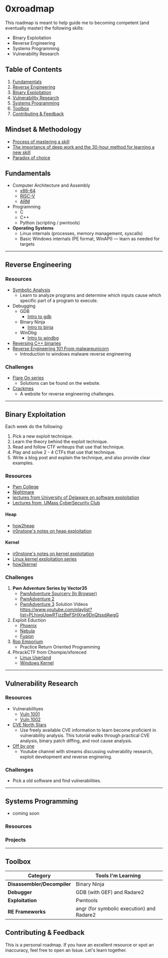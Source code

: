 # 0xroadmap

This roadmap is meant to help guide me to becoming competent (and eventually master) the following skills:
- Binary Exploitation
- Reverse Engineering
- Systems Programming
- Vulnerability Research

## Table of Contents

1. [Fundamentals](#fundamentals)
2. [Reverse Engineering](#reverse-engineering)
3. [Binary Exploitation](#binary-exploitation)
4. [Vulnerability Research](#vulnerability-research)
5. [Systems Programming](#systems-programming)
6. [Toolbox](#toolbox)
7. [Contributing & Feedback](#contributing--feedback)

## Mindset  & Methodology

- [Process of mastering a skill](https://azeria-labs.com/the-process-of-mastering-a-skill/)
- [The importance of deep work and the 30-hour method for learning a new skill](https://azeria-labs.com/the-importance-of-deep-work-the-30-hour-method-for-learning-a-new-skill/)
- [Paradox of choice](https://azeria-labs.com/paradox-of-choice/)
## Fundamentals

- Computer Architecture and Assembly
	- [x86-64](https://p.ost2.fyi/courses/course-v1:OpenSecurityTraining2+Arch1001_x86-64_Asm+2021_v1/about)
	- [RISC-V](https://p.ost2.fyi/courses/course-v1:OpenSecurityTraining2+Arch1005_IntroRISCV+2024_v1/about)
	- [ARM](https://azeria-labs.com/writing-arm-assembly-part-1/)
- Programming
	- C
	- C++
	- Python (scripting / pwntools)
- **Operating Systems**
	 - Linux internals (processes, memory management, syscalls)  
	- Basic Windows internals (PE format, WinAPI) — learn as needed for targets
---
## Reverse Engineering

### Resources
- [Symbolic Analysis](https://p.ost2.fyi/courses/course-v1:OpenSecurityTraining2+RE3201_symexec+2021_V1/about)
	- Learn to analyze programs and determine which inputs cause which specific part of a program to execute.
- Debugging
	- GDB
		- [Intro to gdb](https://p.ost2.fyi/courses/course-v1:OpenSecurityTraining2+Dbg1012_IntroGDB+2024_v1/about)
	- Binary Ninja
		- [Intro to binja](https://p.ost2.fyi/courses/course-v1:OpenSecurityTraining2+Dbg1103_Intro_Binja+2025_v1/about)
	- WinDbg
		- [Intro to windbg](https://p.ost2.fyi/courses/course-v1:OpenSecurityTraining2+Dbg1011_WinDbg1+2024_v1/about)
- [Reversing C++ binaries](https://p.ost2.fyi/courses/course-v1:OpenSecurityTraining2+RE3011_re_cpp+2022_v1/about)
- [Reverse Engineering 101 From malwareunicorn](https://malwareunicorn.org/workshops/re101.html#0) 
	- Introduction to windows malware reverse engineering
	

### Challenges

-  [Flare On series](https://flare-on.com/)
	- Solutions can be found on the website.
-  [Crackmes](https://crackmes.one/)
	- A website for reverse engineering challenges.

---
## Binary Exploitation

Each week do the following:
1. Pick a new exploit technique.
2. Learn the theory behind the exploit technique.
3. Read and follow CTF writeups that use that technique.
4. Play and solve 2 - 4 CTFs that use that technique.
5. Write a blog post and explain the technique, and also provide clear examples.
### Resources

- [Pwn College](https://pwn.college/)
- [Nightmare](https://guyinatuxedo.github.io/)
- [lectures from University of Delaware on software exploitation](https://capture.udel.edu/channel/Sec%2BSoft%2B2022%2B%2528x86%2BExploitation%2529/246660612)
- [Lectures from  UMass CyberSecurity Club](https://pwn.umasscybersec.org/index.html)

#### Heap

- [how2heap](https://github.com/shellphish/how2heap)
- [ir0nstone's notes on heap exploitation](https://ir0nstone.gitbook.io/notes/binexp/heap)
#### Kernel

- [ir0nstone's notes on kernel exploitation]()
- [Linux kernel exploitation series](https://r1ru.github.io/categories/linux-kernel-exploitation/)
- [how2kernel](https://github.com/R3x/How2Kernel)
### Challenges

1. **Pwn Adventure Series by Vector35**
	- [PwnAdventure Sourcery (In Browser)](https://sourcery.pwnadventure.com/)
	- [PwnAdventure 2](http://ghostintheshellcode.com/#pwnadventure2)
	- [PwnAdventure 3](http://pwnadventure.com/)
	Solution Videos  
	https://www.youtube.com/playlist?list=PLhixgUqwRTjzzBeFSHXrw9DnQtssdAwgG
2. Exploit Eduction
	- [Phoenix](https://exploit.education/phoenix/)
	- [Nebula](https://exploit.education/nebula/)
	- [Fusion](https://exploit.education/nebula/)
3. [Rop Emporium](https://ropemporium.com/)  
	- Practice Return Oriented Programming
4. PhrackCTF from Chompie/xforeced
	- [Linux Userland](https://github.com/xforcered/PhrackCTF/tree/master/linux_userland)
	- [Windows Kernel](https://github.com/xforcered/PhrackCTF/tree/master/windows_kernel)

---
## Vulnerability Research
### Resources

- Vulnerabilityes
	- [Vuln 1001](https://p.ost2.fyi/courses/course-v1:OpenSecurityTraining2+Vulns1001_C-family+2023_v1/about)
	- [Vuln 1002](https://p.ost2.fyi/courses/course-v1:OpenSecurityTraining2+Vulns1002_C-family+2023_v1/about)
- [CVE North Stars](https://cve-north-stars.github.io/)
	- Use freely available CVE information to learn become proficient in vulnerability analysis. This tutorial walks through practical CVE analysis, binary patch diffing, and root cause analysis.
- [Off by one](https://www.youtube.com/@OffByOneSecurity/)
	- Youtube channel with streams discussing vulnerability research, exploit development and reverse enginering.
### Challenges

- Pick a old software and find vulnerabilities.

---
## Systems Programming
- coming soon

### Resources

### Projects
---

## Toolbox

| Category                    | Tools I'm Learning                        |
| --------------------------- | ----------------------------------------- |
| **Disassembler/Decompiler** | Binary Ninja                              |
| **Debugger**                | GDB (with GEF) and Radare2                |
| **Exploitation**            | Pwntools                                  |
| **RE Frameworks**           | angr (for symbolic execution) and Radare2 |
## Contributing & Feedback

This is a personal roadmap. If you have an excellent resource or spot an inaccuracy, feel free to open an Issue. Let's learn together.